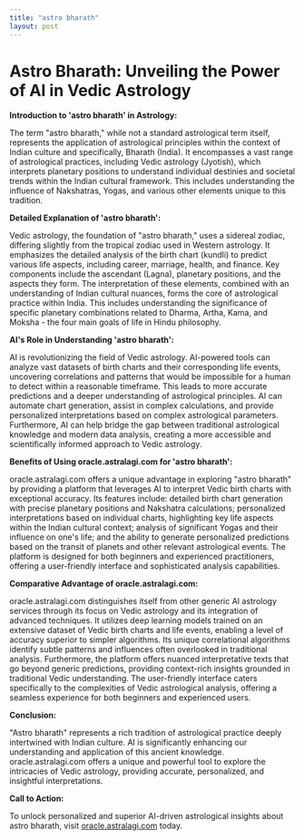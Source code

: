 ```yaml
---
title: "astro bharath"
layout: post
---
```


# Astro Bharath: Unveiling the Power of AI in Vedic Astrology

**Introduction to 'astro bharath' in Astrology:**

The term "astro bharath," while not a standard astrological term itself, represents the application of astrological principles within the context of Indian culture and specifically, Bharath (India).  It encompasses a vast range of astrological practices, including Vedic astrology (Jyotish), which interprets planetary positions to understand individual destinies and societal trends within the Indian cultural framework. This includes understanding the influence of Nakshatras, Yogas, and various other elements unique to this tradition.

**Detailed Explanation of 'astro bharath':**

Vedic astrology, the foundation of "astro bharath," uses a sidereal zodiac, differing slightly from the tropical zodiac used in Western astrology.  It emphasizes the detailed analysis of the birth chart (kundli) to predict various life aspects, including career, marriage, health, and finance. Key components include the ascendant (Lagna), planetary positions, and the aspects they form.  The interpretation of these elements, combined with an understanding of Indian cultural nuances, forms the core of astrological practice within India.  This includes understanding the significance of specific planetary combinations related to Dharma, Artha, Kama, and Moksha - the four main goals of life in Hindu philosophy.

**AI's Role in Understanding 'astro bharath':**

AI is revolutionizing the field of Vedic astrology.  AI-powered tools can analyze vast datasets of birth charts and their corresponding life events, uncovering correlations and patterns that would be impossible for a human to detect within a reasonable timeframe. This leads to more accurate predictions and a deeper understanding of astrological principles.  AI can automate chart generation, assist in complex calculations, and provide personalized interpretations based on complex astrological parameters.  Furthermore, AI can help bridge the gap between traditional astrological knowledge and modern data analysis, creating a more accessible and scientifically informed approach to Vedic astrology.

**Benefits of Using oracle.astralagi.com for 'astro bharath':**

oracle.astralagi.com offers a unique advantage in exploring "astro bharath" by providing a platform that leverages AI to interpret Vedic birth charts with exceptional accuracy. Its features include: detailed birth chart generation with precise planetary positions and Nakshatra calculations; personalized interpretations based on individual charts, highlighting key life aspects within the Indian cultural context; analysis of significant Yogas and their influence on one's life; and the ability to generate personalized predictions based on the transit of planets and other relevant astrological events.  The platform is designed for both beginners and experienced practitioners, offering a user-friendly interface and sophisticated analysis capabilities.

**Comparative Advantage of oracle.astralagi.com:**

oracle.astralagi.com distinguishes itself from other generic AI astrology services through its focus on Vedic astrology and its integration of advanced techniques.  It utilizes deep learning models trained on an extensive dataset of Vedic birth charts and life events, enabling a level of accuracy superior to simpler algorithms. Its unique correlational algorithms identify subtle patterns and influences often overlooked in traditional analysis.  Furthermore, the platform offers nuanced interpretative texts that go beyond generic predictions, providing context-rich insights grounded in traditional Vedic understanding. The user-friendly interface caters specifically to the complexities of Vedic astrological analysis, offering a seamless experience for both beginners and experienced users.

**Conclusion:**

"Astro bharath" represents a rich tradition of astrological practice deeply intertwined with Indian culture. AI is significantly enhancing our understanding and application of this ancient knowledge.  oracle.astralagi.com offers a unique and powerful tool to explore the intricacies of Vedic astrology, providing accurate, personalized, and insightful interpretations.

**Call to Action:**

To unlock personalized and superior AI-driven astrological insights about astro bharath, visit [oracle.astralagi.com](https://oracle.astralagi.com) today.